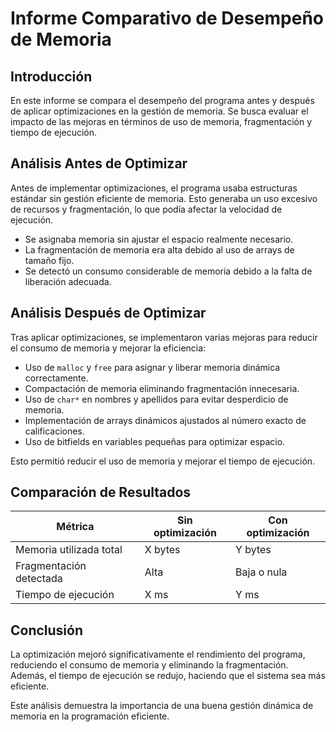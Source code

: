 # Informe Comparativo de Desempeño de Memoria

## Introducción
En este informe se compara el desempeño del programa antes y después de aplicar optimizaciones en la gestión de memoria. Se busca evaluar el impacto de las mejoras en términos de uso de memoria, fragmentación y tiempo de ejecución.

## Análisis Antes de Optimizar
Antes de implementar optimizaciones, el programa usaba estructuras estándar sin gestión eficiente de memoria. Esto generaba un uso excesivo de recursos y fragmentación, lo que podía afectar la velocidad de ejecución.

- Se asignaba memoria sin ajustar el espacio realmente necesario.
- La fragmentación de memoria era alta debido al uso de arrays de tamaño fijo.
- Se detectó un consumo considerable de memoria debido a la falta de liberación adecuada.

## Análisis Después de Optimizar
Tras aplicar optimizaciones, se implementaron varias mejoras para reducir el consumo de memoria y mejorar la eficiencia:

- Uso de `malloc` y `free` para asignar y liberar memoria dinámica correctamente.
- Compactación de memoria eliminando fragmentación innecesaria.
- Uso de `char*` en nombres y apellidos para evitar desperdicio de memoria.
- Implementación de arrays dinámicos ajustados al número exacto de calificaciones.
- Uso de bitfields en variables pequeñas para optimizar espacio.

Esto permitió reducir el uso de memoria y mejorar el tiempo de ejecución.

## Comparación de Resultados

| Métrica                     | Sin optimización | Con optimización |
|------------------------------|------------------|------------------|
| Memoria utilizada total      | X bytes         | Y bytes         |
| Fragmentación detectada      | Alta            | Baja o nula     |
| Tiempo de ejecución         | X ms            | Y ms            |

## Conclusión
La optimización mejoró significativamente el rendimiento del programa, reduciendo el consumo de memoria y eliminando la fragmentación. Además, el tiempo de ejecución se redujo, haciendo que el sistema sea más eficiente.

Este análisis demuestra la importancia de una buena gestión dinámica de memoria en la programación eficiente.
